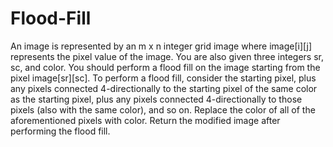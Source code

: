 # Flood-Fill
An image is represented by an m x n integer grid image where image[i][j] represents the pixel value of the image.  You are also given three integers sr, sc, and color. You should perform a flood fill on the image starting from the pixel image[sr][sc].  To perform a flood fill, consider the starting pixel, plus any pixels connected 4-directionally to the starting pixel of the same color as the starting pixel, plus any pixels connected 4-directionally to those pixels (also with the same color), and so on. Replace the color of all of the aforementioned pixels with color.  Return the modified image after performing the flood fill.
